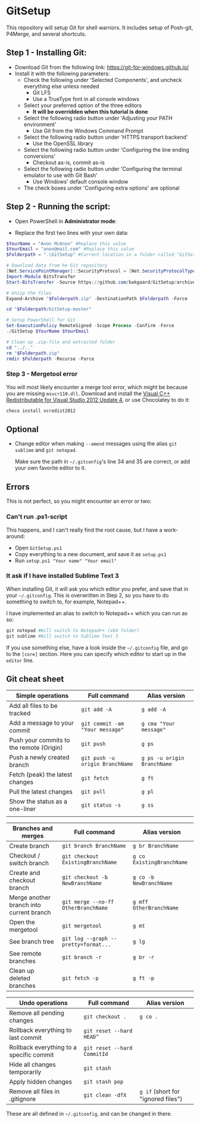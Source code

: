 # GitSetup
This repository will setup Git for shell warriors. 
It includes setup of Posh-git, P4Merge, and several shortcuts.


## Step 1 - Installing Git:
* Download Git from the following link:
	https://git-for-windows.github.io/
* Install it with the following parameters:
	* Check the following under 'Selected Components', and uncheck everything else unless needed
		* Git LFS
		* Use a TrueType font in all console windows
	* Select your preferred option of the three editors
		* **It will be overridden when this tutorial is done**
	* Select the following radio button under 'Adjusting your PATH environment'
		* Use Git from the Windows Command Prompt
	* Select the following radio button under 'HTTPS transport backend'
		* Use the OpenSSL library
	* Select the following radio button under 'Configuring the line ending conversions'
		* Checkout as-is, commit as-is
	* Select the following radio button under 'Configuring the terminal emulator to use with Git Bash'
		* Use Windows' default console window
	* The check boxes under 'Configuring extra options' are optional


## Step 2 - Running the script:

* Open PowerShell in **Administrator mode**:

* Replace the first two lines with your own data:

```powershell
$YourName = "Anon McAnon" #Replace this value
$YourEmail = "anon@mail.com" #Replace this value
$Folderpath = ".\GitSetup" #Current location in a folder called "GitSetup"

# Download data from he Git repository
[Net.ServicePointManager]::SecurityProtocol = [Net.SecurityProtocolType]::Tls12
Import-Module BitsTransfer
Start-BitsTransfer -Source https://github.com/bakgaard/GitSetup/archive/master.zip -Destination "$Folderpath.zip"

# Unzip the files
Expand-Archive "$Folderpath.zip" -DestinationPath $Folderpath -Force

cd "$Folderpath/GitSetup-master"

# Setup PowerShell for Git
Set-ExecutionPolicy RemoteSigned -Scope Process -Confirm -Force
./GitSetup $YourName $YourEmail

# Clean up .zip-file and extracted folder
cd "../.."
rm "$Folderpath.zip"
rmdir $Folderpath -Recurse -Force
```


### Step 3 - Mergetool error

You will most likely encounter a merge tool error, which might be because you are missing ``msvcr110.dll``.
Download and install the [Visual C++ Redistributable for Visual Studio 2012 Update 4](https://www.microsoft.com/en-us/download/confirmation.aspx?id=30679), or use Chocolatey to do it:

```powershell
choco install vcredist2012
```



## Optional

* Change editor when making ``--amend`` messages using the alias ``git sublime`` and ``git notepad``.

  Make sure the path in ``~/.gitconfig``'s line 34 and 35 are correct, or add your own favorite editor to it.




## Errors

This is not perfect, so you might encounter an error or two:


### Can't run .ps1-script

This happens, and I can't really find the root cause, but I have a work-around:

* Open ``GitSetup.ps1``
* Copy everything to a new document, and save it as ``setup.ps1``
* Run ``setup.ps1 "Your name" "Your email"``


### It ask if I have installed Sublime Text 3

When installing Git, it will ask you which editor you prefer, and save that in your ``~/.gitconfig``.
This is overwritten in Step 2, so you have to do something to switch to, for example, Notepad++.

I have implemented an alias to switch to Notepad++ which you can run as so:
```powershell
git notepad #Will switch to Notepad++ (x64 folder)
git sublime #Will switch to Sublime Text 3
```

If you use something else, have a look inside the ``~/.gitconfig`` file, and go to the ``[core]`` section.
Here you can specify which editor to start up in the ``editor`` line.


## Git cheat sheet

| Simple operations | Full command | Alias version |
| --- | --- | --- |
| Add all files to be tracked | ``git add -A`` | ``g add -A`` |
| Add a message to your commit | ``git commit -am "Your message"`` | ``g cma "Your message"`` |
| Push your commits to the remote (Origin) | ``git push`` | ``g ps`` |
| Push a newly created branch | ``git push -u origin BranchName`` | ``g ps -u origin BranchName`` |
| Fetch (peak) the latest changes | ``git fetch`` | ``g ft`` |
| Pull the latest changes | ``git pull`` | ``g pl`` |
| Show the status as a one-liner | ``git status -s`` | ``g ss`` |
| | |


| Branches and merges | Full command | Alias version |
| --- | --- | --- |
| Create branch | ``git branch BranchName`` | ``g br BranchName`` |
| Checkout / switch branch | ``git checkout ExistingBranchName`` | ``g co ExistingBranchName`` |
| Create and checkout branch | ``git checkout -b NewBranchName`` | ``g co -b NewBranchName`` |
| Merge another branch into current branch | ``git merge --no-ff OtherBranchName`` | ``g mff OtherBranchName`` |
| Open the mergetool | ``git mergetool`` | ``g mt`` |
| See branch tree | ``git log --graph --pretty=format...`` | ``g lg`` |
| See remote branches | ``git branch -r`` | ``g br -r`` |
| Clean up deleted branches | ``git fetch -p`` | ``g ft -p`` |


| Undo operations | Full command | Alias version |
| --- | --- | --- |
| Remove all pending changes | ``git checkout .`` | ``g co .`` |
| Rollback everything to last commit | ``git reset --hard HEAD^`` |   |
| Rollback everything to a specific commit | ``git reset --hard CommitId`` |   |
| Hide all changes temporarily | ``git stash`` |   |
| Apply hidden changes | ``git stash pop`` |   |
| Remove all files in .gitignore | ``git clean -dfX`` | ``g if`` (short for "ignored files") |

These are all defined in ``~/.gitconfig``, and can be changed in there.